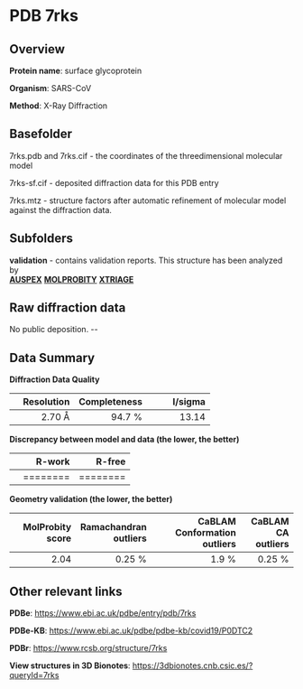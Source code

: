 # PDB 7rks

## Overview

**Protein name**: surface glycoprotein

**Organism**: SARS-CoV

**Method**: X-Ray Diffraction



## Basefolder

7rks.pdb and 7rks.cif - the coordinates of the threedimensional molecular model

7rks-sf.cif - deposited diffraction data for this PDB entry

7rks.mtz - structure factors after automatic refinement of molecular model against the diffraction data.

## Subfolders





**validation** - contains validation reports. This structure has been analyzed by <br>[**AUSPEX**](https://github.com/thorn-lab/coronavirus_structural_task_force/tree/master/pdb/surface_glycoprotein/SARS-CoV/7rks/validation/auspex)  [**MOLPROBITY**](https://github.com/thorn-lab/coronavirus_structural_task_force/tree/master/pdb/surface_glycoprotein/SARS-CoV/7rks/validation/molprobity) [**XTRIAGE**](https://github.com/thorn-lab/coronavirus_structural_task_force/blob/master/pdb/surface_glycoprotein/SARS-CoV/7rks/validation/Xtriage_output.log)   



## Raw diffraction data

No public deposition. --<br> 

## Data Summary
**Diffraction Data Quality**

|   | Resolution | Completeness| I/sigma |
|---|-------------:|----------------:|--------------:|
|   |2.70 Å|94.7  %|<img width=50/>13.14|

**Discrepancy between model and data (the lower, the better)**

|   | **R-work**| **R-free**   
|---|-------------:|----------------:|           
||========|========|

**Geometry validation (the lower, the better)**

|   |**MolProbity<br>score**| **Ramachandran<br>outliers** | **CaBLAM<br>Conformation outliers** | **CaBLAM<br>CA outliers** |
|---|-------------:|----------------:|----------------:|----------------:|
||  2.04|  0.25 %|1.9 %|0.25 %|

 

 



## Other relevant links 
**PDBe**:  https://www.ebi.ac.uk/pdbe/entry/pdb/7rks

**PDBe-KB**: https://www.ebi.ac.uk/pdbe/pdbe-kb/covid19/P0DTC2 
 
**PDBr**: https://www.rcsb.org/structure/7rks 

**View structures in 3D Bionotes**: https://3dbionotes.cnb.csic.es/?queryId=7rks

